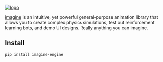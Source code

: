 [![logo](https://i.ibb.co/BKkwq2c/imagine-logo.png)](https://imaginedocs.netlify.app/)

[imagine](https://imagine.netlify.app) is an intuitive, yet powerful general-purpose animation library that allows you to create complex physics simulations, test out reinforcement learning bots, and demo UI designs. Really anything you can imagine.

## Install
```sh
pip install imagine-engine
```
